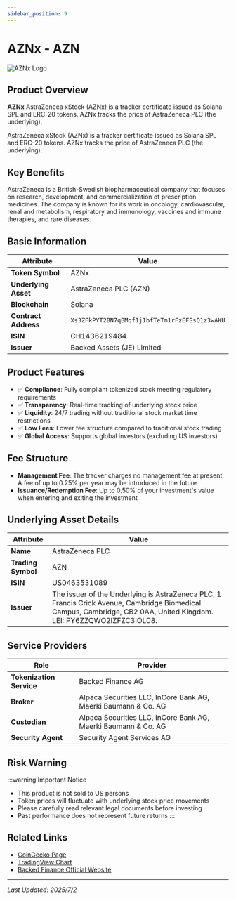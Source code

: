 ```yaml
---
sidebar_position: 9
---
```


# AZNx - AZN

![AZNx Logo](/img/tokens/aznx.svg)

## Product Overview

**AZNx** AstraZeneca xStock (AZNx) is a tracker certificate issued as Solana SPL and ERC-20 tokens. AZNx tracks the price of AstraZeneca PLC (the underlying).

AstraZeneca xStock (AZNx) is a tracker certificate issued as Solana SPL and ERC-20 tokens. AZNx tracks the price of AstraZeneca PLC (the underlying).

## Key Benefits

AstraZeneca is a British-Swedish biopharmaceutical company that focuses on research, development, and commercialization of prescription medicines. The company is known for its work in oncology, cardiovascular, renal and metabolism, respiratory and immunology, vaccines and immune therapies, and rare diseases.

## Basic Information

| Attribute | Value |
|------|----|
| **Token Symbol** | AZNx |
| **Underlying Asset** | AstraZeneca PLC (AZN) |
| **Blockchain** | Solana |
| **Contract Address** | `Xs3ZFkPYT2BN7qBMqf1j1bfTeTm1rFzEFSsQ1z3wAKU` |
| **ISIN** | CH1436219484 |
| **Issuer** | Backed Assets (JE) Limited |

## Product Features

- ✅ **Compliance**: Fully compliant tokenized stock meeting regulatory requirements
- ✅ **Transparency**: Real-time tracking of underlying stock price
- ✅ **Liquidity**: 24/7 trading without traditional stock market time restrictions
- ✅ **Low Fees**: Lower fee structure compared to traditional stock trading
- ✅ **Global Access**: Supports global investors (excluding US investors)

## Fee Structure

- **Management Fee**: The tracker charges no management fee at present. A fee of up to 0.25% per year may be introduced in the future
- **Issuance/Redemption Fee**: Up to 0.50% of your investment's value when entering and exiting the investment

## Underlying Asset Details

| Attribute | Value |
|------|----|
| **Name** | AstraZeneca PLC |
| **Trading Symbol** | AZN |
| **ISIN** | US0463531089 |
| **Issuer** | The issuer of the Underlying is AstraZeneca PLC, 1 Francis Crick Avenue, Cambridge Biomedical Campus, Cambridge, CB2 0AA, United Kingdom. LEI: PY6ZZQWO2IZFZC3IOL08. |

## Service Providers

| Role | Provider |
|------|----|
| **Tokenization Service** | Backed Finance AG |
| **Broker** | Alpaca Securities LLC, InCore Bank AG, Maerki Baumann & Co. AG |
| **Custodian** | Alpaca Securities LLC, InCore Bank AG, Maerki Baumann & Co. AG |
| **Security Agent** | Security Agent Services AG |

## Risk Warning

:::warning Important Notice
- This product is not sold to US persons
- Token prices will fluctuate with underlying stock price movements
- Please carefully read relevant legal documents before investing
- Past performance does not represent future returns
:::

## Related Links

- [CoinGecko Page](https://www.coingecko.com/)
- [TradingView Chart](https://www.tradingview.com/)
- [Backed Finance Official Website](https://backed.fi/)

---

*Last Updated: 2025/7/2*
